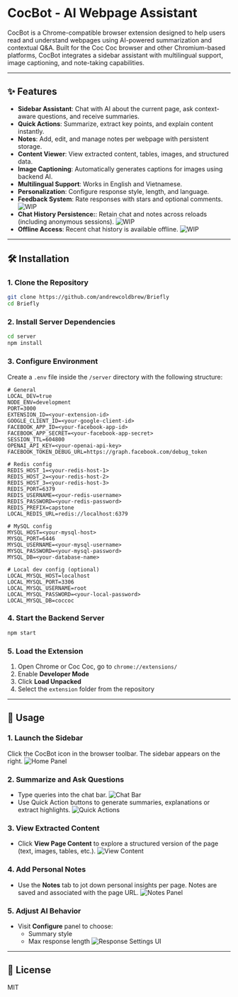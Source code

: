 # CocBot - AI Webpage Assistant

CocBot is a Chrome-compatible browser extension designed to help users read and understand webpages using AI-powered summarization and contextual Q&A. Built for the Coc Coc browser and other Chromium-based platforms, CocBot integrates a sidebar assistant with multilingual support, image captioning, and note-taking capabilities.

---

## ✨ Features

- **Sidebar Assistant**: Chat with AI about the current page, ask context-aware questions, and receive summaries.
- **Quick Actions**: Summarize, extract key points, and explain content instantly.
- **Notes**: Add, edit, and manage notes per webpage with persistent storage.
- **Content Viewer**: View extracted content, tables, images, and structured data.
- **Image Captioning**: Automatically generates captions for images using backend AI.
- **Multilingual Support**: Works in English and Vietnamese.
- **Personalization**: Configure response style, length, and language.
- **Feedback System**: Rate responses with stars and optional comments. ![WIP](https://img.shields.io/badge/status-WIP-orange)
- **Chat History Persistence:**: Retain chat and notes across reloads (including anonymous sessions). ![WIP](https://img.shields.io/badge/status-WIP-orange)
- **Offline Access**: Recent chat history is available offline. ![WIP](https://img.shields.io/badge/status-WIP-orange)

---

## 🛠️ Installation

### 1. Clone the Repository

```bash
git clone https://github.com/andrewcoldbrew/Briefly
cd Briefly
```

### 2. Install Server Dependencies

```bash
cd server
npm install
```

### 3. Configure Environment

Create a `.env` file inside the `/server` directory with the following structure:

```env
# General
LOCAL_DEV=true
NODE_ENV=development
PORT=3000
EXTENSION_ID=<your-extension-id>
GOOGLE_CLIENT_ID=<your-google-client-id>
FACEBOOK_APP_ID=<your-facebook-app-id>
FACEBOOK_APP_SECRET=<your-facebook-app-secret>
SESSION_TTL=604800
OPENAI_API_KEY=<your-openai-api-key>
FACEBOOK_TOKEN_DEBUG_URL=https://graph.facebook.com/debug_token

# Redis config
REDIS_HOST_1=<your-redis-host-1>
REDIS_HOST_2=<your-redis-host-2>
REDIS_HOST_3=<your-redis-host-3>
REDIS_PORT=6379
REDIS_USERNAME=<your-redis-username>
REDIS_PASSWORD=<your-redis-password>
REDIS_PREFIX=capstone
LOCAL_REDIS_URL=redis://localhost:6379

# MySQL config
MYSQL_HOST=<your-mysql-host>
MYSQL_PORT=6446
MYSQL_USERNAME=<your-mysql-username>
MYSQL_PASSWORD=<your-mysql-password>
MYSQL_DB=<your-database-name>

# Local dev config (optional)
LOCAL_MYSQL_HOST=localhost
LOCAL_MYSQL_PORT=3306
LOCAL_MYSQL_USERNAME=root
LOCAL_MYSQL_PASSWORD=<your-local-password>
LOCAL_MYSQL_DB=coccoc
```

### 4. Start the Backend Server

```bash
npm start
```

### 5. Load the Extension

1. Open Chrome or Coc Coc, go to `chrome://extensions/`
2. Enable **Developer Mode**
3. Click **Load Unpacked**
4. Select the `extension` folder from the repository

---

## 🚀 Usage

### 1. Launch the Sidebar

Click the CocBot icon in the browser toolbar. The sidebar appears on the right.
![Home Panel](assets/home-panel.png)

### 2. Summarize and Ask Questions

- Type queries into the chat bar.
  ![Chat Bar](assets/chat-bar.png)
- Use Quick Action buttons to generate summaries, explanations or extract highlights.
  ![Quick Actions](assets/quick-actions.png)

### 3. View Extracted Content

- Click **View Page Content** to explore a structured version of the page (text, images, tables, etc.).
  ![View Content](assets/view-content-panel.png)

### 4. Add Personal Notes

- Use the **Notes** tab to jot down personal insights per page. Notes are saved and associated with the page URL.
  ![Notes Panel](assets/notes-panel.png)

### 5. Adjust AI Behavior

- Visit **Configure** panel to choose:
  - Summary style
  - Max response length
    ![Response Settings UI](assets/response-settings.png)

---

## 📄 License

MIT
